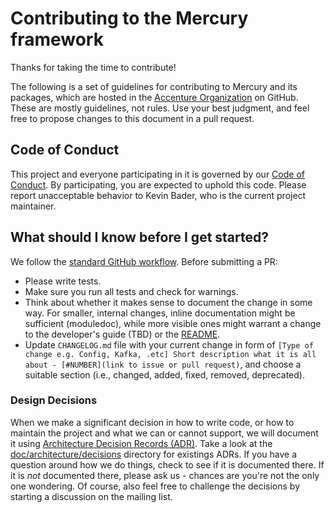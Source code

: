 # Contributing to the Mercury framework

Thanks for taking the time to contribute!

The following is a set of guidelines for contributing to Mercury and its packages, which are hosted
in the [Accenture Organization](https://github.com/accenture) on GitHub. These are mostly
guidelines, not rules. Use your best judgment, and feel free to propose changes to this document
in a pull request.

## Code of Conduct

This project and everyone participating in it is governed by our
[Code of Conduct](CODE_OF_CONDUCT.md). By participating, you are expected to uphold this code.
Please report unacceptable behavior to Kevin Bader, who is the current project maintainer.

## What should I know before I get started?

We follow the [standard GitHub workflow](https://guides.github.com/introduction/flow/).
Before submitting a PR:

- Please write tests.
- Make sure you run all tests and check for warnings.
- Think about whether it makes sense to document the change in some way. For smaller, internal changes, inline documentation might be sufficient (moduledoc), while more visible ones might warrant a change to the developer's guide (TBD) or the [README](./README.md).
- Update `CHANGELOG.md` file with your current change in form of `[Type of change e.g. Config, Kafka, .etc] Short description what it is all about - [#NUMBER](link to issue or pull request)`, and choose a suitable section (i.e., changed, added, fixed, removed, deprecated).

### Design Decisions

When we make a significant decision in how to write code, or how to maintain the project and
what we can or cannot support, we will document it using
[Architecture Decision Records (ADR)](http://thinkrelevance.com/blog/2011/11/15/documenting-architecture-decisions).
Take a look at the [doc/architecture/decisions](docs/architecture/decisions/) directory for
existings ADRs. If you have a question around how we do things, check to see if it is documented
there. If it is *not* documented there, please ask us - chances are you're not the only one
wondering. Of course, also feel free to challenge the decisions by starting a discussion on the
mailing list.
